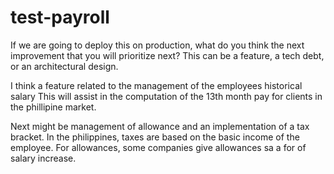 # test-payroll
If we are going to deploy this on production,
what do you think the next improvement that you will prioritize next?
This can be a feature, a tech debt, or an architectural design.

I think a feature related to the management of the employees historical salary
This will assist in the computation of the 13th month pay for clients in the phillipine market.


Next might be management of allowance and an implementation of a tax bracket.
In the philippines, taxes are based on the basic income of the employee.
For allowances, some companies give allowances sa a for of salary increase.
